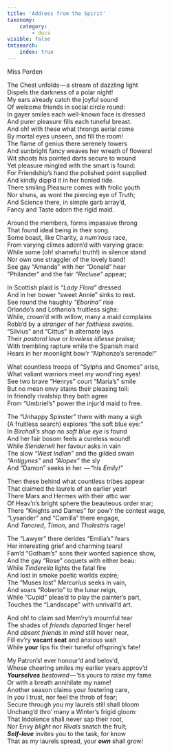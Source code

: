 ```yaml
---
title: 'Address from the Spirit'
taxonomy:
    category:
        - docs
visible: false
tntsearch:
    index: true
---
```


<div class="author">Miss Porden</div>

The Chest unfolds — a stream of dazzling light  
Dispels the darkness of a polar night!  
My ears already catch the joyful sound  
Of welcome friends in social circle round:  
In gayer smiles each well-known face is dressed  
And purer pleasure fills each tuneful breast.  
And oh! with these what throngs aerial come  
By mortal eyes unseen, and fill the room!  
The flame of genius there serenely towers  
And sunbright fancy weaves her wreath of flowers!  
Wit shoots his pointed darts secure to wound  
Yet pleasure mingled with the smart is found:  
For Friendship’s hand the polished point supplied  
And kindly dipp’d it in her honied tide.  
There smiling Pleasure comes with frolic youth  
Nor shuns, as wont the piercing eye of Truth;  
And Science there, in simple garb array’d,  
Fancy and Taste adorn the rigid maid.  

Around the members, forms impassive throng  
That found ideal being in their song.  
Some boast, like Charity, a *num’rous* race,  
From varying climes adorn’d with varying grace:  
While some (oh! shameful truth!) in silence stand  
Nor own one straggler of the lovely band!  
See gay “Amanda” with her “Donald” hear  
“Philander” and the fair *“Recluse”* appear;  

In Scottish plaid is *“Lady Flora”* dressed  
And in her bower “sweet Annie” sinks to rest.  
See round the haughty *“Eborina”* rise  
Orlando’s and Lothario’s fruitless sighs:  
While, crown’d with willow, many a maid complains  
Robb’d by a *stranger* of *her faithless swains.*  
“Silvius” and “Cittus” in alternate lays  
Their *pastoral love* or *loveless idlesse* praise;  
With trembling rapture while the Spanish maid  
Hears in her moonlight bow’r “Alphonzo’s serenade!”

What countless troops of “Sylphs and Gnomes” arise,  
What valiant warriors meet my wond’ring eyes!  
See two brave “Henrys” court “Maria’s” smile  
But no mean envy stains their pleasing toil:  
In friendly rivalship they both agree  
From “Umbriel’s” power the injur’d maid to free.  

The “Unhappy Spinster” there with many a sigh  
(A fruitless search) explores “the soft blue eye:”  
In *Birchall’s shop* no *soft blue eye* is found  
And her fair bosom feels a cureless wound!  
While *Slenderwit* her favour asks in vain  
The slow *“West Indian”* and the gilded swain  
*“Antigynes”* and *“Alopex”* the sly  
And “Damon” seeks in her  — “his *Emily!”*

Then these behind what countless tribes appear  
That claimed the laurels of an earlier year!  
There Mars and Hermes with their attic war  
Of Heav’n’s bright sphere the beauteous order mar;  
There “Knights and Dames” for pow’r the contest wage,  
“Lysander” and “Camilla” there engage,  
And *Tancred*, *Timon*, and *Thalestris* rage!

The “Lawyer” there derides “Emilia’s” fears  
Her interesting grief and charming tears!  
Fam’d “Gotham’s” sons their wonted sapience show,  
And the gay “Rose” coquets with either beau:  
While *Tinderella* lights the fatal fire  
And lost in smoke poetic worlds expire;  
The “Muses lost” *Mercurius* seeks in vain,  
And soars “Roberto” to the lunar reign,  
While “Cupid” pleas’d to play the painter’s part,  
Touches the “Landscape” with unrivall’d art.

And oh! to claim sad Mem’ry’s mournful tear  
The shades of *friends departed* linger here!  
And *absent friends* in *mind* still hover near,  
Fill ev’ry **vacant seat** and anxious wait  
While **your** lips fix their tuneful offspring’s fate!  

My Patron’s! ever honour’d and belov’d,  
Whose cheering smiles my earlier years approv’d  
***Yourselves** bestowed* — ’tis yours to *raise* my fame  
Or with a breath annihilate my name!  
Another season claims your fostering care,  
In *you* I trust, nor feel the throb of fear;  
Secure through *you* my laurels still shall bloom  
Unchang’d thro’ many a Winter’s frigid gloom:  
That Indolence shall never sap their root,  
Nor Envy *blight* nor *Rivals* snatch the fruit;  
***Self-love*** invites you to the task, for know  
That as my laurels spread, your ***own*** shall grow!